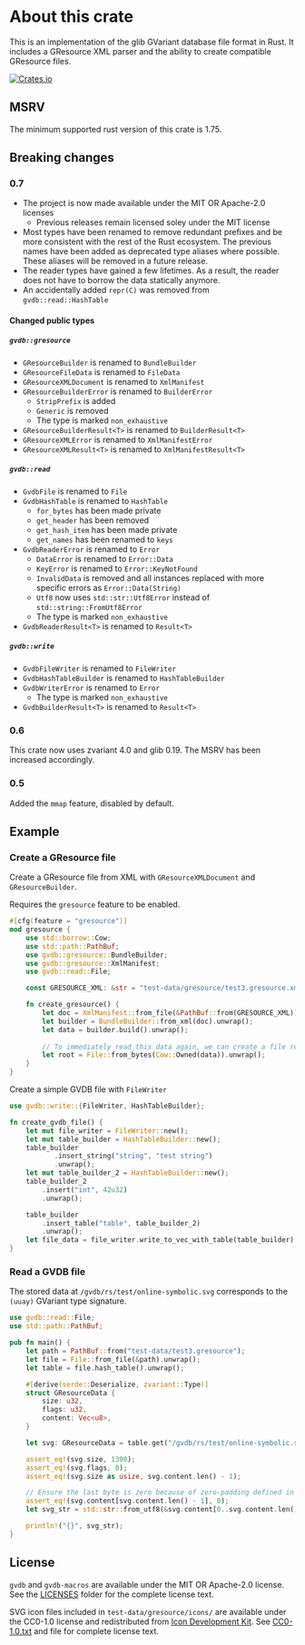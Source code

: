 # About this crate

This is an implementation of the glib GVariant database file format in Rust. It includes a GResource XML parser and the ability to create compatible GResource files.

[![Crates.io](https://img.shields.io/crates/v/gvdb)](https://crates.io/crates/gvdb)

## MSRV

The minimum supported rust version of this crate is 1.75.

## Breaking changes

### 0.7

- The project is now made available under the MIT OR Apache-2.0 licenses
  - Previous releases remain licensed soley under the MIT license
- Most types have been renamed to remove redundant prefixes and be more consistent with the rest of the Rust ecosystem. The previous names have been added as deprecated type aliases where possible. These aliases will be removed in a future release.
- The reader types have gained a few lifetimes. As a result, the reader does not have to borrow the data statically anymore.
- An accidentally added `repr(C)` was removed from `gvdb::read::HashTable`

#### Changed public types

##### `gvdb::gresource`

- `GResourceBuilder` is renamed to `BundleBuilder`
- `GResourceFileData` is renamed to `FileData`
- `GResourceXMLDocument` is renamed to `XmlManifest`
- `GResourceBuilderError` is renamed to `BuilderError`
  - `StripPrefix` is added
  - `Generic` is removed
  - The type is marked `non_exhaustive`
- `GResourceBuilderResult<T>` is renamed to `BuilderResult<T>`
- `GResourceXMLError` is renamed to `XmlManifestError`
- `GResourceXMLResult<T>` is renamed to `XmlManifestResult<T>`

##### `gvdb::read`

- `GvdbFile` is renamed to `File`
- `GvdbHashTable` is renamed to `HashTable`
  - `for_bytes` has been made private
  - `get_header` has been removed
  - `get_hash_item` has been made private
  - `get_names` has been renamed to `keys`
- `GvdbReaderError` is renamed to `Error`
  - `DataError` is renamed to `Error::Data`
  - `KeyError` is renamed to `Error::KeyNotFound`
  - `InvalidData` is removed and all instances replaced with more specific errors as `Error::Data(String)`
  - `Utf8` now uses `std::str::Utf8Error` instead of `std::string::FromUtf8Error`
  - The type is marked `non_exhaustive`
- `GvdbReaderResult<T>` is renamed to `Result<T>`

##### `gvdb::write`

- `GvdbFileWriter` is renamed to `FileWriter`
- `GvdbHashTableBuilder` is renamed to `HashTableBuilder`
- `GvdbWriterError` is renamed to `Error`
  - The type is marked `non_exhaustive`
- `GvdbBuilderResult<T>` is renamed to `Result<T>`

### 0.6

This crate now uses zvariant 4.0 and glib 0.19. The MSRV has been increased accordingly.

### 0.5

Added the `mmap` feature, disabled by default.

## Example

### Create a GResource file

Create a GResource file from XML with `GResourceXMLDocument` and `GResourceBuilder`.

Requires the `gresource` feature to be enabled.

```rust
#[cfg(feature = "gresource")]
mod gresource {
    use std::borrow::Cow;
    use std::path::PathBuf;
    use gvdb::gresource::BundleBuilder;
    use gvdb::gresource::XmlManifest;
    use gvdb::read::File;

    const GRESOURCE_XML: &str = "test-data/gresource/test3.gresource.xml";

    fn create_gresource() {
        let doc = XmlManifest::from_file(&PathBuf::from(GRESOURCE_XML)).unwrap();
        let builder = BundleBuilder::from_xml(doc).unwrap();
        let data = builder.build().unwrap();
        
        // To immediately read this data again, we can create a file reader from the data
        let root = File::from_bytes(Cow::Owned(data)).unwrap();
    }
}
```

Create a simple GVDB file with `FileWriter`

```rust
use gvdb::write::{FileWriter, HashTableBuilder};

fn create_gvdb_file() {
    let mut file_writer = FileWriter::new();
    let mut table_builder = HashTableBuilder::new();
    table_builder
           .insert_string("string", "test string")
           .unwrap();
    let mut table_builder_2 = HashTableBuilder::new();
    table_builder_2
        .insert("int", 42u32)
        .unwrap();

    table_builder
        .insert_table("table", table_builder_2)
        .unwrap();
    let file_data = file_writer.write_to_vec_with_table(table_builder).unwrap();
}
```

### Read a GVDB file

The stored data at `/gvdb/rs/test/online-symbolic.svg` corresponds to the `(uuay)` GVariant type signature.

```rust
use gvdb::read::File;
use std::path::PathBuf;

pub fn main() {
    let path = PathBuf::from("test-data/test3.gresource");
    let file = File::from_file(&path).unwrap();
    let table = file.hash_table().unwrap();

    #[derive(serde::Deserialize, zvariant::Type)]
    struct GResourceData {
        size: u32,
        flags: u32,
        content: Vec<u8>,
    }

    let svg: GResourceData = table.get("/gvdb/rs/test/online-symbolic.svg").unwrap();

    assert_eq!(svg.size, 1390);
    assert_eq!(svg.flags, 0);
    assert_eq!(svg.size as usize, svg.content.len() - 1);

    // Ensure the last byte is zero because of zero-padding defined in the format
    assert_eq!(svg.content[svg.content.len() - 1], 0);
    let svg_str = std::str::from_utf8(&svg.content[0..svg.content.len() - 1]).unwrap();

    println!("{}", svg_str);
}
```

## License

`gvdb` and `gvdb-macros` are available under the MIT OR Apache-2.0 license. See the [LICENSES](./LICENSES) folder for the complete license text.

SVG icon files included in `test-data/gresource/icons/` are available under the CC0-1.0 license and redistributed from [Icon Development Kit](https://gitlab.gnome.org/Teams/Design/icon-development-kit). See [CC0-1.0.txt](./LICENSES/CC0-1.0.txt) and file for complete license text.
